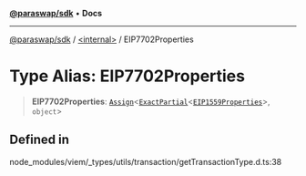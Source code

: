 [**@paraswap/sdk**](../../README.md) • **Docs**

***

[@paraswap/sdk](../../globals.md) / [\<internal\>](../README.md) / EIP7702Properties

# Type Alias: EIP7702Properties

> **EIP7702Properties**: [`Assign`](Assign.md)\<[`ExactPartial`](ExactPartial.md)\<[`EIP1559Properties`](EIP1559Properties.md)\>, `object`\>

## Defined in

node\_modules/viem/\_types/utils/transaction/getTransactionType.d.ts:38
